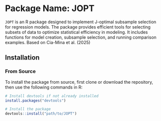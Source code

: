 # Package Name: JOPT

`JOPT` is an R package designed to implement J-optimal subsample selection for regression models. The package provides efficient tools for selecting subsets of data to optimize statistical efficiency in modeling. It includes functions for model creation, subsample selection, and running comparison examples. Based on Cia-Mina et al. (2025)


## Installation

### From Source
To install the package from source, first clone or download the repository, then use the following commands in R:

```R
# Install devtools if not already installed
install.packages("devtools")

# Install the package
devtools::install("path/to/JOPT")
